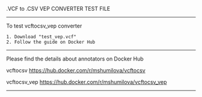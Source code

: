.VCF to .CSV VEP CONVERTER TEST FILE
__________________________________________________________________________________________
To test vcftocsv_vep converter

    1. Download "test_vep.vcf"
    2. Follow the guide on Docker Hub

__________________________________________________________________________________________
Please find the details about annotators on Docker Hub

vcftocsv       https://hub.docker.com/r/mshumilova/vcftocsv

vcftocsv_vep   https://hub.docker.com/r/mshumilova/vcftocsv_vep
__________________________________________________________________________________________
  


